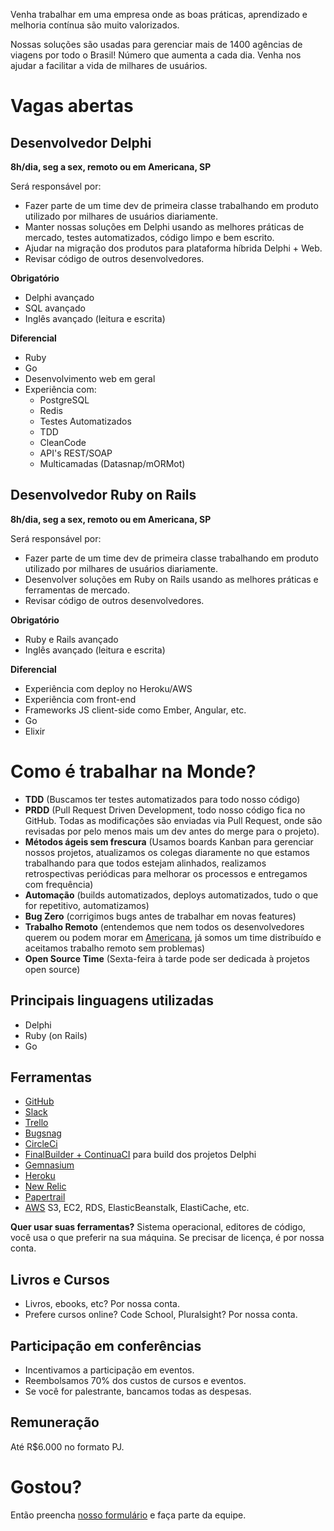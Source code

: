 Venha trabalhar em uma empresa onde as boas práticas, aprendizado e melhoria contínua são muito valorizados.

Nossas soluções são usadas para gerenciar mais de 1400 agências de viagens por todo o Brasil! Número que aumenta a cada dia. Venha nos ajudar a facilitar a vida de milhares de usuários.

Vagas abertas
=============

Desenvolvedor Delphi
---------------------------
**8h/dia, seg a sex, remoto ou em Americana, SP**

Será responsável por:

- Fazer parte de um time dev de primeira classe trabalhando em produto utilizado por milhares de usuários diariamente.
- Manter nossas soluções em Delphi usando as melhores práticas de mercado, testes automatizados, código limpo e bem escrito.
- Ajudar na migração dos produtos para plataforma híbrida Delphi + Web.
- Revisar código de outros desenvolvedores.

**Obrigatório**

- Delphi avançado
- SQL avançado
- Inglês avançado (leitura e escrita)

**Diferencial**

- Ruby
- Go
- Desenvolvimento web em geral
- Experiência com:
  - PostgreSQL 
  - Redis
  - Testes Automatizados
  - TDD
  - CleanCode
  - API's REST/SOAP
  - Multicamadas (Datasnap/mORMot)
  
Desenvolvedor Ruby on Rails
---------------------------

**8h/dia, seg a sex, remoto ou em Americana, SP**

Será responsável por:

- Fazer parte de um time dev de primeira classe trabalhando em produto utilizado por milhares de usuários diariamente.
- Desenvolver soluções em Ruby on Rails usando as melhores práticas e ferramentas de mercado.
- Revisar código de outros desenvolvedores.

**Obrigatório**

- Ruby e Rails avançado
- Inglês avançado (leitura e escrita)

**Diferencial**

- Experiência com deploy no Heroku/AWS
- Experiência com front-end
- Frameworks JS client-side como Ember, Angular, etc.
- Go
- Elixir

Como é trabalhar na Monde?
==========================
- **TDD** (Buscamos ter testes automatizados para todo nosso código)
- **PRDD** (Pull Request Driven Development, todo nosso código fica no GitHub. Todas as modificações são enviadas via Pull Request, onde são revisadas por pelo menos mais um dev antes do merge para o projeto).
- **Métodos ágeis sem frescura** (Usamos boards Kanban para gerenciar nossos projetos, atualizamos os colegas diaramente no que estamos trabalhando para que todos estejam alinhados, realizamos retrospectivas periódicas para melhorar os processos e entregamos com frequência)
- **Automação** (builds automatizados, deploys automatizados, tudo o que for repetitivo, automatizamos)
- **Bug Zero** (corrigimos bugs antes de trabalhar em novas features)
- **Trabalho Remoto** (entendemos que nem todos os desenvolvedores querem ou podem morar em [Americana](http://pt.wikipedia.org/wiki/Americana), já somos um time distribuído e aceitamos trabalho remoto sem problemas)
- **Open Source Time** (Sexta-feira à tarde pode ser dedicada à projetos open source)

Principais linguagens utilizadas
----------------
- Delphi
- Ruby (on Rails)
- Go

Ferramentas
------------------
- [GitHub](https://github.com/)
- [Slack](https://slack.com)
- [Trello](https://trello.com/)
- [Bugsnag](https://bugsnag.com/)
- [CircleCi](http://circleci.com)
- [FinalBuilder + ContinuaCI](https://www.finalbuilder.com/continua-ci) para build dos projetos Delphi
- [Gemnasium](https://gemnasium.com)
- [Heroku](https://www.heroku.com)
- [New Relic](http://newrelic.com/)
- [Papertrail](https://papertrailapp.com/)
- [AWS](http://aws.amazon.com/pt/) S3, EC2, RDS, ElasticBeanstalk, ElastiCache, etc.

**Quer usar suas ferramentas?** Sistema operacional, editores de código, você usa o que preferir na sua máquina. Se precisar de licença, é por nossa conta.

Livros e Cursos
------
- Livros, ebooks, etc? Por nossa conta.
- Prefere cursos online? Code School, Pluralsight? Por nossa conta.

Participação em conferências
-------
- Incentivamos a participação em eventos.
- Reembolsamos 70% dos custos de cursos e eventos.
- Se você for palestrante, bancamos todas as despesas.

Remuneração
-------
Até R$6.000 no formato PJ.

Gostou?
=======
Então preencha [nosso formulário](http://trabalhe-conosco.monde.com.br) e faça parte da equipe.

